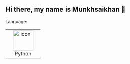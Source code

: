 ## Hi there, my name is Munkhsaikhan 👋

Language:
<table>
  <tr>
    <td align="center" width="96">
      <img src="https://www.python.org/static/community_logos/python-logo.png" alt="icon" width="65" height="65" />
      <br> Python
    </td>
  </tr>
</table>



